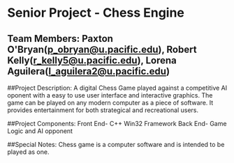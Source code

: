 # Senior Project - Chess Engine

## Team Members: Paxton O'Bryan(p_obryan@u.pacific.edu), Robert Kelly(r_kelly5@u.pacific.edu), Lorena Aguilera(l_aguilera2@u.pacific.edu)

##Project Description: A digital Chess Game played against a competitive AI oponent with a easy to use user interface and interactive graphics. The game can be played on any modern computer as a piece of software. It provides entertainment for both strategical and recreational users.

##Project Components:
Front End- C++ Win32 Framework
Back End- Game Logic and AI opponent

##Special Notes:
Chess game is a computer software and is intended to be played as one.
